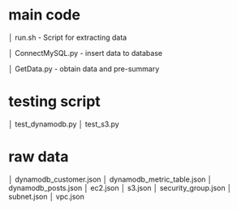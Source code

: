# main code

│  run.sh
	- Script for extracting data

│  ConnectMySQL.py 
	- insert data to database
	
│  GetData.py 
	- obtain data and pre-summary

# testing script

│  test_dynamodb.py
│  test_s3.py

# raw data

│  dynamodb_customer.json
│  dynamodb_metric_table.json
│  dynamodb_posts.json
│  ec2.json
│  s3.json
│  security_group.json
│  subnet.json
│  vpc.json